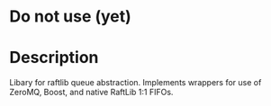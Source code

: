 # Do not use (yet)

# Description
Libary for raftlib queue abstraction. Implements wrappers 
for use of ZeroMQ, Boost, and native RaftLib 1:1 FIFOs. 


